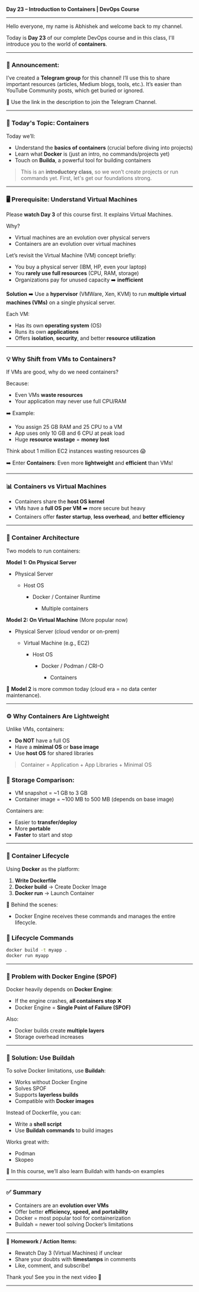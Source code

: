 **Day 23 – Introduction to Containers | DevOps Course**

---

Hello everyone, my name is Abhishek and welcome back to my channel.

Today is **Day 23** of our complete DevOps course and in this class, I'll introduce you to the world of **containers**.

---

### 🚨 Announcement:

I’ve created a **Telegram group** for this channel! I’ll use this to share important resources (articles, Medium blogs, tools, etc.). It’s easier than YouTube Community posts, which get buried or ignored.

📌 Use the link in the description to join the Telegram Channel.

---

### 🐳 Today's Topic: Containers

Today we’ll:

* Understand the **basics of containers** (crucial before diving into projects)
* Learn what **Docker** is (just an intro, no commands/projects yet)
* Touch on **Builda**, a powerful tool for building containers

> This is an **introductory class**, so we won’t create projects or run commands yet. First, let's get our foundations strong.

---

### 🖥️ Prerequisite: Understand Virtual Machines

Please **watch Day 3** of this course first. It explains Virtual Machines.

Why?

* Virtual machines are an evolution over physical servers
* Containers are an evolution over virtual machines

Let’s revisit the Virtual Machine (VM) concept briefly:

* You buy a physical server (IBM, HP, even your laptop)
* You **rarely use full resources** (CPU, RAM, storage)
* Organizations pay for unused capacity ➡️ **inefficient**

**Solution** ➡️ Use a **hypervisor** (VMWare, Xen, KVM) to run **multiple virtual machines (VMs)** on a single physical server.

Each VM:

* Has its own **operating system** (OS)
* Runs its own **applications**
* Offers **isolation**, **security**, and better **resource utilization**

---

### 💡 Why Shift from VMs to Containers?

If VMs are good, why do we need containers?

Because:

* Even VMs **waste resources**
* Your application may never use full CPU/RAM

➡️ Example:

* You assign 25 GB RAM and 25 CPU to a VM
* App uses only 10 GB and 6 CPU at peak load
* Huge **resource wastage** = **money lost**

Think about 1 million EC2 instances wasting resources 😱

➡️ Enter **Containers**: Even more **lightweight** and **efficient** than VMs!

---

### 📊 Containers vs Virtual Machines

* Containers share the **host OS kernel**
* VMs have a **full OS per VM** ➡️ more secure but heavy
* Containers offer **faster startup**, **less overhead**, and **better efficiency**

---

### 🧱 Container Architecture

Two models to run containers:

**Model 1: On Physical Server**

* Physical Server

  * Host OS

    * Docker / Container Runtime

      * Multiple containers

**Model 2: On Virtual Machine** (More popular now)

* Physical Server (cloud vendor or on-prem)

  * Virtual Machine (e.g., EC2)

    * Host OS

      * Docker / Podman / CRI-O

        * Containers

📌 **Model 2** is more common today (cloud era = no data center maintenance).

---

### ⚙️ Why Containers Are Lightweight

Unlike VMs, containers:

* **Do NOT** have a full OS
* Have a **minimal OS** or **base image**
* Use **host OS** for shared libraries

> Container = Application + App Libraries + Minimal OS

### 💾 Storage Comparison:

* VM snapshot = \~1 GB to 3 GB
* Container image = \~100 MB to 500 MB (depends on base image)

Containers are:

* Easier to **transfer/deploy**
* More **portable**
* **Faster** to start and stop

---

### 🔁 Container Lifecycle

Using **Docker** as the platform:

1. **Write Dockerfile**
2. **Docker build** → Create Docker Image
3. **Docker run** → Launch Container

🧠 Behind the scenes:

* Docker Engine receives these commands and manages the entire lifecycle.

### 🔁 Lifecycle Commands

```bash
docker build -t myapp .
docker run myapp
```

---

### 🛑 Problem with Docker Engine (SPOF)

Docker heavily depends on **Docker Engine**:

* If the engine crashes, **all containers stop** ❌
* Docker Engine = **Single Point of Failure (SPOF)**

Also:

* Docker builds create **multiple layers**
* Storage overhead increases

---

### 🧰 Solution: Use Buildah

To solve Docker limitations, use **Buildah**:

* Works without Docker Engine
* Solves SPOF
* Supports **layerless builds**
* Compatible with **Docker images**

Instead of Dockerfile, you can:

* Write a **shell script**
* Use **Buildah commands** to build images

Works great with:

* Podman
* Skopeo

📌 In this course, we’ll also learn Buildah with hands-on examples

---

### ✅ Summary

* Containers are an **evolution over VMs**
* Offer better **efficiency, speed, and portability**
* Docker = most popular tool for containerization
* Buildah = newer tool solving Docker’s limitations

---

📌 **Homework / Action Items:**

* Rewatch Day 3 (Virtual Machines) if unclear
* Share your doubts with **timestamps** in comments
* Like, comment, and subscribe!

Thank you! See you in the next video 👋

---
